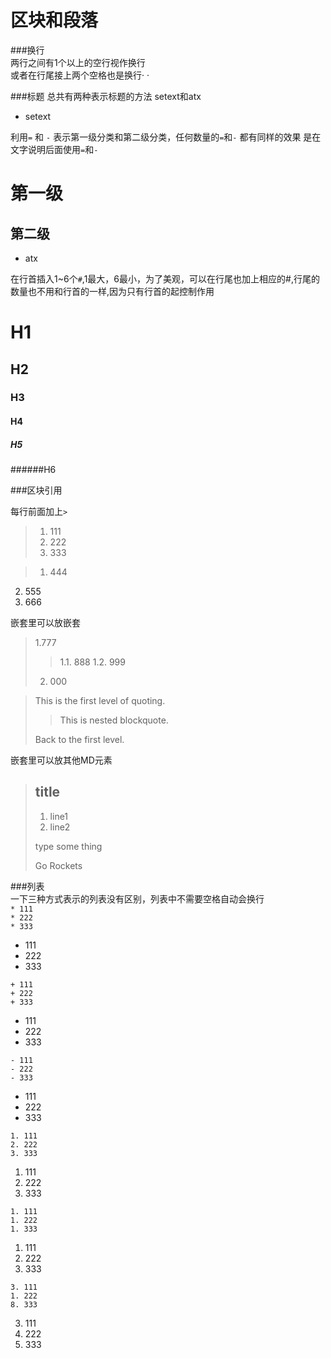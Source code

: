 区块和段落
==============
###换行  
两行之间有1个以上的空行视作换行  
或者在行尾接上两个空格也是换行·  ·  



###标题
总共有两种表示标题的方法 setext和atx

* setext

利用`=` 和 `-` 表示第一级分类和第二级分类，任何数量的`=`和`-` 都有同样的效果
是在文字说明后面使用`=`和`-`


第一级
=================
第二级
--------------

* atx

在行首插入1~6个`#`,1最大，6最小，为了美观，可以在行尾也加上相应的#,行尾的数量也不用和行首的一样,因为只有行首的起控制作用

# H1 #
## H2 ##
### H3 ###
#### H4 ####
##### H5
######H6

###区块引用

每行前面加上`>`
> 1. 111
> 2. 222
> 3. 333

> 1. 444
2. 555
3. 666

嵌套里可以放嵌套
> 1.777
>>  1.1. 888
>>  1.2. 999
> 2. 000


> This is the first level of quoting.
>
> > This is nested blockquote.
>
> Back to the first level.

嵌套里可以放其他MD元素
> ## title
>
> 1. line1
> 2. line2
>
> type some thing
>
> Go Rockets

###列表  
一下三种方式表示的列表没有区别，列表中不需要空格自动会换行  
`* 111`  
`* 222`  
`* 333`  

* 111
* 222
* 333

`+ 111`  
`+ 222`  
`+ 333`  

+ 111
+ 222
+ 333

`- 111`  
`- 222`  
`- 333`  

- 111
- 222
- 333

`1. 111`  
`2. 222`  
`3. 333`  

1. 111
2. 222
3. 333

`1. 111`  
`1. 222`  
`1. 333`  

1. 111
1. 222
1. 333

`3. 111`  
`1. 222`  
`8. 333`  

3. 111
1. 222
8. 333


